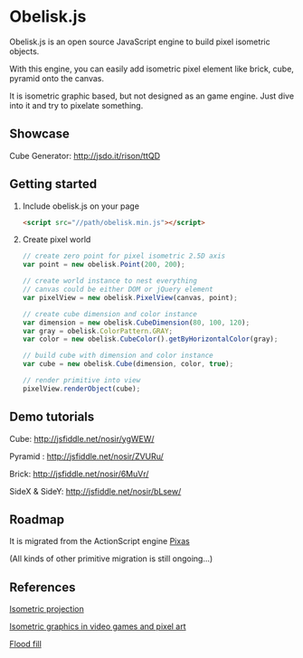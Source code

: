 # Obelisk.js

Obelisk.js is an open source JavaScript engine to build pixel isometric objects.

With this engine, you can easily add isometric pixel element like brick, cube, pyramid onto the canvas.

It is isometric graphic based, but not designed as an game engine. Just dive into it and try to pixelate something.

## Showcase

Cube Generator: http://jsdo.it/rison/ttQD

## Getting started

1. Include obelisk.js on your page

    ```html
    <script src="//path/obelisk.min.js"></script>
    ```

2. Create pixel world

    ```javascript
    // create zero point for pixel isometric 2.5D axis
    var point = new obelisk.Point(200, 200);

    // create world instance to nest everything
    // canvas could be either DOM or jQuery element
    var pixelView = new obelisk.PixelView(canvas, point);

    // create cube dimension and color instance
    var dimension = new obelisk.CubeDimension(80, 100, 120);
    var gray = obelisk.ColorPattern.GRAY;
    var color = new obelisk.CubeColor().getByHorizontalColor(gray);

    // build cube with dimension and color instance
    var cube = new obelisk.Cube(dimension, color, true);

    // render primitive into view
    pixelView.renderObject(cube);
    ```

## Demo tutorials

Cube: http://jsfiddle.net/nosir/ygWEW/

Pyramid : http://jsfiddle.net/nosir/ZVURu/

Brick: http://jsfiddle.net/nosir/6MuVr/

SideX & SideY: http://jsfiddle.net/nosir/bLsew/

## Roadmap

It is migrated from the ActionScript engine [Pixas](https://github.com/rison/pixas)

(All kinds of other primitive migration is still ongoing...)

## References

[Isometric projection](http://en.wikipedia.org/wiki/Isometric_projection)

[Isometric graphics in video games and pixel art](http://en.wikipedia.org/wiki/Isometric_graphics_in_video_games_and_pixel_art)

[Flood fill](http://en.wikipedia.org/wiki/Flood_fill)
